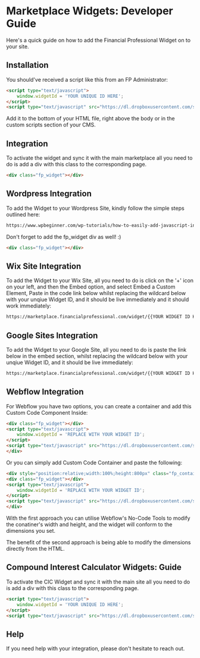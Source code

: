 # Marketplace Widgets: Developer Guide

Here's a quick guide on how to add the Financial Professional Widget on to your site.

## Installation

You should've received a script like this from an FP Administrator:

```html
<script type="text/javascript">
    window.widgetId = 'YOUR UNIQUE ID HERE';
</script>
<script type="text/javascript" src="https://dl.dropboxusercontent.com/s/mk5kn7jalzx7py5/widget.js?dl=0"></script>
```
Add it to the bottom of your HTML file, right above the body or in the custom scripts section of your CMS.
## Integration

To activate the widget and sync it with the main marketplace all you need to do is add a div with this class to the corresponding page.
```html
<div class="fp_widget"></div>
```

## Wordpress Integration

To add the Widget to your Wordpress Site, kindly follow the simple steps outlined here:
```html
https://www.wpbeginner.com/wp-tutorials/how-to-easily-add-javascript-in-wordpress-pages-or-posts/
```
Don't forget to add the fp_widget div as well! :)
```html
<div class="fp_widget"></div>
```
## Wix Site Integration

To add the Widget to your Wix Site, all you need to do is click on the '+' icon on your left, and then the Embed option, and select Embed a Custom Element, Paste in the code link below whilst replacing the wildcard below with your unqiue Widget ID, and it should be live immediately and it should work immediately:
```html
https://marketplace.financialprofessional.com/widget/{{YOUR WIDGET ID HERE}}
```

## Google Sites Integration

To add the Widget to your Google Site, all you need to do is paste the link below in the embed section,
whilst replacing the wildcard below with your unqiue Widget ID, and it should be live immediately:
```html
https://marketplace.financialprofessional.com/widget/{{YOUR WIDGET ID HERE}}
```
## Webflow Integration

For Webflow you have two options, you can create a container and add this Custom Code Component Inside:
```html
<div class="fp_widget"></div>
<script type="text/javascript">
    window.widgetId = 'REPLACE WITH YOUR WIDGET ID';
</script>
<script type="text/javascript" src="https://dl.dropboxusercontent.com/s/mk5kn7jalzx7py5/widget.js?dl=0"></script>
</div>
```
Or you can simply add Custom Code Container and paste the following:
```html
<div style="position:relative;width:100%;height:800px" class="fp_container">
<div class="fp_widget"></div>
<script type="text/javascript">
    window.widgetId = 'REPLACE WITH YOUR WIDGET ID';
</script>
<script type="text/javascript" src="https://dl.dropboxusercontent.com/s/mk5kn7jalzx7py5/widget.js?dl=0"></script>
</div>
```
With the first approach you can utilise Webflow's No-Code Tools to modify the conatiner's width and height, and the widget will conform to the dimensions you set.

The benefit of the second approach is being able to modify the dimensions directly from the HTML.

## Compound Interest Calculator Widgets: Guide

To activate the CIC Widget and sync it with the main site all you need to do is add a div with this class to the corresponding page.
```html
<script type="text/javascript">
    window.widgetId = 'YOUR UNIQUE ID HERE';
</script>
<script type="text/javascript" src="https://dl.dropboxusercontent.com/s/mk5kn7jalzx7py5/cic_widget_encrypted.js?dl=0"></script>
```

## Help
If you need help with your integration, please don't hesitate to reach out.
